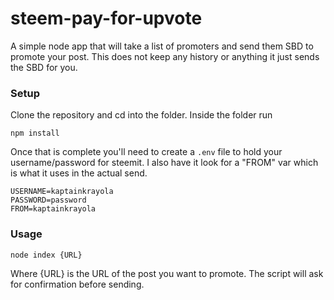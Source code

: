 # steem-pay-for-upvote
A simple node app that will take a list of promoters and send them SBD to promote your post.  This does not keep any history or anything it just sends the SBD for you.

### Setup
Clone the repository and cd into the folder.  Inside the folder run
```
npm install
```

Once that is complete you'll need to create a `.env` file to hold your username/password for steemit.  I also have it look for a "FROM" var which is what it uses in the actual send.

```
USERNAME=kaptainkrayola
PASSWORD=password
FROM=kaptainkrayola
```


### Usage
```
node index {URL}
```
Where {URL} is the URL of the post you want to promote.  The script will ask for confirmation before sending.